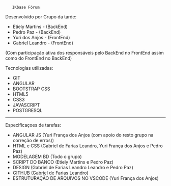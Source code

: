        IKbase Fórum 

Desenvolvido por Grupo da tarde: 

- Etiely Martins - (BackEnd)
- Pedro Paz - (BackEnd)
- Yuri dos Anjos - (FrontEnd)
- Gabriel Leandro - (FrontEnd)

(Com participação ativa dos responsáveis pelo BackEnd no FrontEnd assim como do FrontEnd no BackEnd)

Tecnologias utilizadas:

- GIT
- ANGULAR
- BOOTSTRAP CSS
- HTML5
- CSS3
- JAVASCRIPT
- POSTGRESQL

---------------------------------------------------------------------------------------------------
Especificaçoes de tarefas:

- ANGULAR JS (Yuri França dos Anjos (com apoio do resto grupo na correção de erros))
- HTML e CSS (Gabriel de Farias Leandro, Yuri França dos Anjos e Pedro Paz)
- MODELAGEM BD (Todo o grupo)
- SCRIPT DO BANCO (Etiely Martins e Pedro Paz)
- DESIGN (Gabriel de Farias Leandro Leandro e Pedro Paz)
- GITHUB (Gabriel de Farias Leandro)
- ESTRUTURAÇÃO DE ARQUIVOS NO VSCODE (Yuri França dos Anjos)
